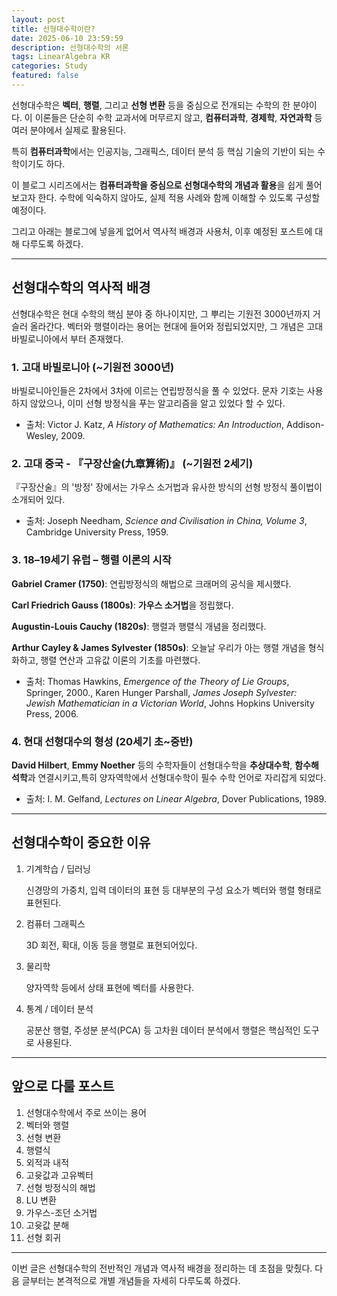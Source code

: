 ```yaml
---
layout: post
title: 선형대수학이란?
date: 2025-06-10 23:59:59
description: 선형대수학의 서론
tags: LinearAlgebra KR
categories: Study
featured: false
---
```


선형대수학은 **벡터**, **행렬**, 그리고 **선형 변환** 등을 중심으로 전개되는 수학의 한 분야이다. 이 이론들은 단순히 수학 교과서에 머무르지 않고, **컴퓨터과학**, **경제학**, **자연과학** 등 여러 분야에서 실제로 활용된다.

특히 **컴퓨터과학**에서는 인공지능, 그래픽스, 데이터 분석 등 핵심 기술의 기반이 되는 수학이기도 하다.

이 블로그 시리즈에서는 **컴퓨터과학을 중심으로 선형대수학의 개념과 활용**을 쉽게 풀어보고자 한다. 수학에 익숙하지 않아도, 실제 적용 사례와 함께 이해할 수 있도록 구성할 예정이다.

그리고 아래는 블로그에 넣을게 없어서 역사적 배경과 사용처, 이후 예정된 포스트에 대해 다루도록 하겠다.

---

## 선형대수학의 역사적 배경

선형대수학은 현대 수학의 핵심 분야 중 하나이지만, 그 뿌리는 기원전 3000년까지 거슬러 올라간다. 벡터와 행렬이라는 용어는 현대에 들어와 정립되었지만, 그 개념은 고대 바빌로니아에서 부터 존재했다.

### 1. 고대 바빌로니아 (~기원전 3000년)

바빌로니아인들은 2차에서 3차에 이르는 연립방정식을 풀 수 있었다. 문자 기호는 사용하지 않았으나, 이미 선형 방정식을 푸는 알고리즘을 알고 있었다 할 수 있다.

- 출처: Victor J. Katz, _A History of Mathematics: An Introduction_, Addison-Wesley, 2009.

### 2. 고대 중국 - 『구장산술(九章算術)』 (~기원전 2세기)

『구장산술』의 '방정' 장에서는 가우스 소거법과 유사한 방식의 선형 방정식 풀이법이 소개되어 있다.

- 출처: Joseph Needham, _Science and Civilisation in China, Volume 3_, Cambridge University Press, 1959.

### 3. 18–19세기 유럽 – 행렬 이론의 시작

**Gabriel Cramer (1750)**: 연립방정식의 해법으로 크래머의 공식을 제시했다.

**Carl Friedrich Gauss (1800s)**: **가우스 소거법**을 정립했다.

**Augustin-Louis Cauchy (1820s)**: 행렬과 행렬식 개념을 정리했다.

**Arthur Cayley & James Sylvester (1850s)**: 오늘날 우리가 아는 행렬 개념을 형식화하고, 행렬 연산과 고유값 이론의 기초를 마련했다.

- 출처: Thomas Hawkins, _Emergence of the Theory of Lie Groups_, Springer, 2000., Karen Hunger Parshall, _James Joseph Sylvester: Jewish Mathematician in a Victorian World_, Johns Hopkins University Press, 2006.

### 4. 현대 선형대수의 형성 (20세기 초~중반)

**David Hilbert**, **Emmy Noether** 등의 수학자들이 선형대수학을 **추상대수학**, **함수해석학**과 연결시키고,특히 양자역학에서 선형대수학이 필수 수학 언어로 자리잡게 되었다.

- 출처: I. M. Gelfand, _Lectures on Linear Algebra_, Dover Publications, 1989.

---

## 선형대수학이 중요한 이유

1. 기계학습 / 딥러닝

   신경망의 가중치, 입력 데이터의 표현 등 대부분의 구성 요소가 벡터와 행렬 형태로 표현된다.

2. 컴퓨터 그래픽스

   3D 회전, 확대, 이동 등을 행렬로 표현되어있다.

3. 물리학

   양자역학 등에서 상태 표현에 벡터를 사용한다.

4. 통계 / 데이터 분석

   공분산 행렬, 주성분 분석(PCA) 등 고차원 데이터 분석에서 행렬은 핵심적인 도구로 사용된다.

---

## 앞으로 다룰 포스트

1. 선형대수학에서 주로 쓰이는 용어
2. 벡터와 행렬
3. 선형 변환
4. 행렬식
5. 외적과 내적
6. 고윳값과 고유벡터
7. 선형 방정식의 해법
8. LU 변환
9. 가우스-조던 소거법
10. 고윳값 분해
11. 선형 회귀

---

이번 글은 선형대수학의 전반적인 개념과 역사적 배경을 정리하는 데 초점을 맞췄다. 다음 글부터는 본격적으로 개별 개념들을 자세히 다루도록 하겠다.
